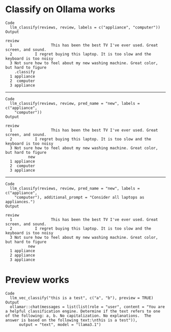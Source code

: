# Classify on Ollama works

    Code
      llm_classify(reviews, review, labels = c("appliance", "computer"))
    Output
                                                                                    review
      1                 This has been the best TV I've ever used. Great screen, and sound.
      2          I regret buying this laptop. It is too slow and the keyboard is too noisy
      3 Not sure how to feel about my new washing machine. Great color, but hard to figure
        .classify
      1 appliance
      2  computer
      3 appliance

---

    Code
      llm_classify(reviews, review, pred_name = "new", labels = c("appliance",
        "computer"))
    Output
                                                                                    review
      1                 This has been the best TV I've ever used. Great screen, and sound.
      2          I regret buying this laptop. It is too slow and the keyboard is too noisy
      3 Not sure how to feel about my new washing machine. Great color, but hard to figure
              new
      1 appliance
      2  computer
      3 appliance

---

    Code
      llm_classify(reviews, review, pred_name = "new", labels = c("appliance",
        "computer"), additional_prompt = "Consider all laptops as appliances.")
    Output
                                                                                    review
      1                 This has been the best TV I've ever used. Great screen, and sound.
      2          I regret buying this laptop. It is too slow and the keyboard is too noisy
      3 Not sure how to feel about my new washing machine. Great color, but hard to figure
              new
      1 appliance
      2 appliance
      3 appliance

# Preview works

    Code
      llm_vec_classify("this is a test", c("a", "b"), preview = TRUE)
    Output
      ollamar::chat(messages = list(list(role = "user", content = "You are a helpful classification engine. Determine if the text refers to one of the following: a, b. No capitalization. No explanations.  The answer is based on the following text:\nthis is a test")), 
          output = "text", model = "llama3.1")

